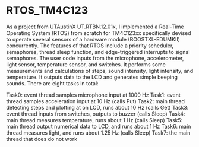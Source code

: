 # RTOS_TM4C123

As a project from UTAustinX UT.RTBN.12.01x, I implemented a Real-Time Operating System (RTOS) from scratch for TM4C123xx specifically devised to operate several sensors of a hardware module (BOOSTXL-EDUMKII) concurrently. The features of that RTOS include a priority scheduler, semaphores, thread sleep function, and edge-triggered interrupts to signal semaphores. The user code inputs from the microphone, accelerometer, light sensor, temperature sensor, and switches. It performs some measurements and calculations of steps, sound intensity, light intensity, and temperature. It outputs data to the LCD and generates simple beeping sounds. There are eight tasks in total:

Task0: event thread samples microphone input at 1000 Hz
Task1: event thread samples acceleration input at 10 Hz (calls Put)
Task2: main thread detecting steps and plotting at on LCD, runs about 10 Hz (calls Get)
Task3: event thread inputs from switches, outputs to buzzer (calls Sleep)
Task4: main thread measures temperature, runs about 1 Hz (calls Sleep)
Task5: main thread output numerical data to LCD, and runs about 1 Hz
Task6: main thread measures light, and runs about 1.25 Hz (calls Sleep)
Task7: the main thread that does do not work
